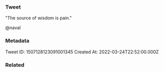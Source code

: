 ### Tweet
"The source of wisdom is pain."

@naval

### Metadata
Tweet ID: 1507128123091001345
Created At: 2022-03-24T22:52:00.000Z

### Related

